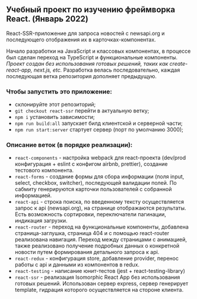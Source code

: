 ## Учебный проект по изучению фреймворка React. (Январь 2022)

React-SSR-приложение для запроса новостей с newsapi.org и последующего отображения их в карточках-компонентах.

Начало разработки на JavaScript и классовых компонентах, в процессе был сделан переход на TypeScript и функциональные компоненты. 
*Проект создан без использования готовых решений, таких как create-react-app, next.js, etc.*
Разработка велась последовательно, каждая последующая ветка репозитория дополняет предыдущую.

### Чтобы запустить это приложение:
- склонируйте этот репозиторий;
- `git checkout react-ssr` перейти в актуальную ветку;
- `npm i` установить зависимости;
- `npm run build:all` запускает билд клиентской и серверной части;
- `npm run start:server` стартует сервер (порт по умолчанию 3000);

### Описание веток (в порядке реализации):
- `react-components` - настройка webpack для react-проекта (dev/prod конфигурация + eslint с конфигом airbnb, prettier), создание тестового компонента.
- `react-forms` - создание формы для сбора информации (поля input, select, checkbox, switcher), последующей валидации полей. По сабмиту генерируются карточки пользователей с собранной информацией.
- `react-api` - строка поиска, по введенному тексту осуществляется запрос к api (newsapi.org), на странице отображаются результаты. Есть возможность сортировки, переключатели пагинации, индикация загрузки.
- `react-router` - переход на функциональные компоненты, добавлена страница-заглушка, страница 404 и с помощью react-router реализована навигация. Переход между страницами с анимацией, также реализовано получение подробных данных о конкретной новости путем формирования детального запроса к api.
- `react-redux` - конфигурация store, добавление provider, перенос работы с api и данными из компонентов в redux.
- `react-testing` - написание юнит-тестов (jest + react-testing-library)
- `react-ssr` - реализация Isomorphic React App без использования готовых решений. Использован сервер express, сервер генерирует template, гидрация которого осуществляется на стороне клиента.
